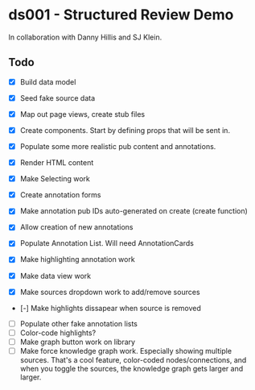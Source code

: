 # ds001 - Structured Review Demo
In collaboration with Danny Hillis and SJ Klein.

## Todo
- [x] Build data model
- [x] Seed fake source data
- [x] Map out page views, create stub files
- [x] Create components. Start by defining props that will be sent in.

- [x] Populate some more realistic pub content and annotations.
- [x] Render HTML content
- [x] Make Selecting work
- [x] Create annotation forms
- [x] Make annotation pub IDs auto-generated on create (create function)
- [x] Allow creation of new annotations
- [x] Populate Annotation List. Will need AnnotationCards
- [x] Make highlighting annotation work
- [x] Make data view work
- [x] Make sources dropdown work to add/remove sources
- [-] Make highlights dissapear when source is removed
- [ ] Populate other fake annotation lists
- [ ] Color-code highlights?
- [ ] Make graph button work on library
- [ ] Make force knowledge graph work. Especially showing multiple sources. That's a cool feature, color-coded nodes/connections, and when you toggle the sources, the knowledge graph gets larger and larger.